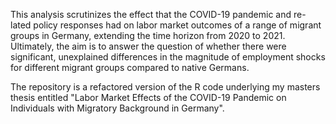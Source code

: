 This analysis scrutinizes the effect that the COVID-19 pandemic and re- lated policy responses had on labor market outcomes of a range of migrant groups in Germany, extending the time horizon from 2020 to 2021. Ultimately, the aim is to answer the question of whether there were significant, unexplained differences in the magnitude of employment shocks for different migrant groups compared to native Germans.

The repository is a refactored version of the R code underlying my masters thesis entitled "Labor Market Effects of the COVID-19 Pandemic on Individuals with Migratory Background in Germany".